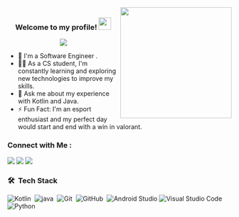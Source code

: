 
<img width="250" align="right" src="https://c.tenor.com/_DOBjnGspYAAAAAM/code-coding.gif">

<h3 align="center">
  Welcome to my profile!
  <img src="https://media.giphy.com/media/hvRJCLFzcasrR4ia7z/giphy.gif" width="28">
</h3>

<!-- Typing SVG by DenverCoder1 - https://github.com/DenverCoder1/readme-typing-svg -->
<p align="center">
  <a href="https://github.com/DenverCoder1/readme-typing-svg"><img src="https://readme-typing-svg.herokuapp.com/?lines=Mobile%20Application%20Developer;Always%20learning%20new%20things&font=Fira%20Code&center=true&width=440&height=45&color=f75c7e&vCenter=true&size=22"></a>
</p>  

- 🏢 I'm a Software Engineer . 
- 👨‍💻 As a CS student, I'm constantly learning and exploring new technologies to improve my skills.
- 💬 Ask me about my experience with Kotlin and Java.
- ⚡ Fun Fact: I'm an esport enthusiast and my perfect day would start and end with a win in valorant.

### Connect with Me :

<a href="https://www.linkedin.com/in/yussuf-ahmed-9385311ba/" target="_blank"><img src="https://img.shields.io/badge/-Yussuf%20Ahmed-0077B5?style=for-the-badge&logo=Linkedin&logoColor=white"/></a>
<a href="https://t.me/yussuf_ahmed" target="_blank"><img src="https://img.shields.io/badge/-Yussuf%20Ahmed-0077B5?style=for-the-badge&logo=Telegram&logoColor=white"/></a>
<a href="https://www.facebook.com/profile.php?id=100053991090773&_rdc=1&_rdr" target="_blank"><img src="https://img.shields.io/badge/-Yussuf%20Ahmed-0077B5?style=for-the-badge&logo=facebook&logoColor=white"/></a>
### 🛠 &nbsp;Tech Stack

![Kotlin](https://img.shields.io/badge/Kotlin-05122A?style=flat&logo=Kotlin)&nbsp;
![java](https://img.shields.io/badge/-java-05122A?style=flat&logo=java)&nbsp;
![Git](https://img.shields.io/badge/-Git-05122A?style=flat&logo=git)&nbsp;
![GitHub](https://img.shields.io/badge/-GitHub-05122A?style=flat&logo=github)&nbsp;
![Android Studio](https://img.shields.io/badge/Android%20Studio-05122A?style=flat&logo=androidstudio)
![Visual Studio Code](https://img.shields.io/badge/-Visual%20Studio%20Code-05122A?style=flat&logo=visual-studio-code&logoColor=007ACC)&nbsp;
![Python](https://img.shields.io/badge/-Python%20-05122A?style=flat&logo=python)&nbsp;
